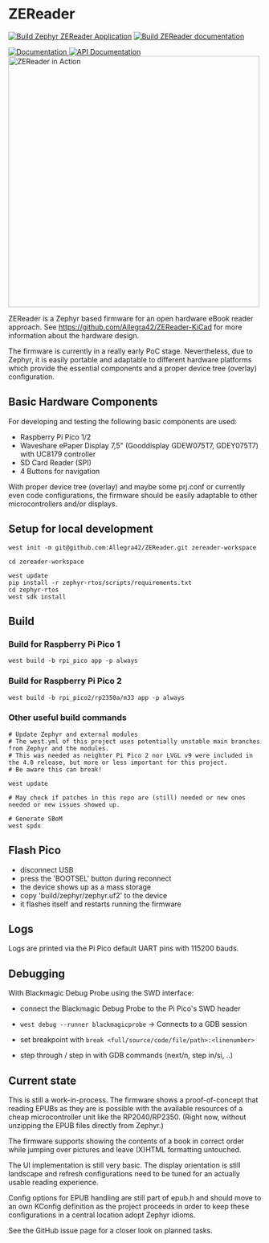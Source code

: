 <!--
SPDX-FileCopyrightText: 2025 Anna-Lena Marx <mail@marx.engineer>

SPDX-License-Identifier: MPL-2.0
-->

# ZEReader

[![Build Zephyr ZEReader Application](https://github.com/Allegra42/ZEReader/actions/workflows/build-zephyr.yaml/badge.svg)](https://github.com/Allegra42/ZEReader/actions/workflows/build-zephyr.yaml)
[![Build ZEReader documentation](https://github.com/Allegra42/ZEReader/actions/workflows/build-docs.yaml/badge.svg)](https://github.com/Allegra42/ZEReader/actions/workflows/build-docs.yaml)

<a href="https://allegra42.github.io/ZEReader/">
  <img alt="Documentation" src="https://img.shields.io/badge/documentation-3D578C?logo=sphinx&logoColor=white">
</a>
<a href="https://allegra42.github.io/ZEReader/doxygen">
  <img alt="API Documentation" src="https://img.shields.io/badge/API-documentation-3D578C?logo=c&logoColor=white">
</a>

<img alt="ZEReader in Action" src='/doc/pics/ZEReader.webp' width="500" />

ZEReader is a Zephyr based firmware for an open hardware eBook reader approach.
See https://github.com/Allegra42/ZEReader-KiCad for more information about the hardware design.

The firmware is currently in a really early PoC stage.
Nevertheless, due to Zephyr, it is easily portable and adaptable to different hardware platforms
which provide the essential components and a proper device tree (overlay) configuration.

## Basic Hardware Components
For developing and testing the following basic components are used:

- Raspberry Pi Pico 1/2
- Waveshare ePaper Display 7,5" (Gooddisplay GDEW075T7, GDEY075T7) with UC8179 controller
- SD Card Reader (SPI)
- 4 Buttons for navigation

With proper device tree (overlay) and maybe some prj.conf or currently even code configurations,
the firmware should be easily adaptable to other microcontrollers and/or displays.

## Setup for local development
```
west init -m git@github.com:Allegra42/ZEReader.git zereader-workspace

cd zereader-workspace

west update
pip install -r zephyr-rtos/scripts/requirements.txt
cd zephyr-rtos
west sdk install
```


## Build
### Build for Raspberry Pi Pico 1
```
west build -b rpi_pico app -p always
```

### Build for Raspberry Pi Pico 2
```
west build -b rpi_pico2/rp2350a/m33 app -p always
```

### Other useful build commands
```
# Update Zephyr and external modules
# The west.yml of this project uses potentially unstable main branches from Zephyr and the modules.
# This was needed as neighter Pi Pico 2 nor LVGL v9 were included in the 4.0 release, but more or less important for this project.
# Be aware this can break!

west update

# May check if patches in this repo are (still) needed or new ones needed or new issues showed up.

# Generate SBoM
west spdx
```

## Flash Pico
- disconnect USB
- press the 'BOOTSEL' button during reconnect
- the device shows up as a mass storage
- copy 'build/zephyr/zephyr.uf2' to the device
- it flashes itself and restarts running the firmware

## Logs
Logs are printed via the Pi Pico default UART pins with 115200 bauds.

## Debugging
With Blackmagic Debug Probe using the SWD interface:

- connect the Blackmagic Debug Probe to the Pi Pico's SWD header
- `west debug --runner blackmagicprobe`
-> Connects to a GDB session

- set breakpoint with
  `break <full/source/code/file/path>:<linenumber>`
- step through / step in with GDB commands (next/n, step in/si, ..)

## Current state
This is still a work-in-process.
The firmware shows a proof-of-concept that reading EPUBs as they are is possible with the available resources of a cheap microcontroller unit like the RP2040/RP2350.
(Right now, without unzipping the EPUB files directly from Zephyr.)

The firmware supports showing the contents of a book in correct order while jumping over pictures and leave (X)HTML formatting untouched.

The UI implementation is still very basic.
The display orientation is still landscape and refresh configurations need to be tuned for an actually usable reading experience.

Config options for EPUB handling are still part of epub.h and should move to an own KConfig definition as the project proceeds in order to keep these configurations in a central location adopt Zephyr idioms.

See the GitHub issue page for a closer look on planned tasks.